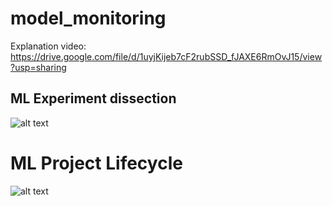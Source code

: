 # model_monitoring
Explanation video: https://drive.google.com/file/d/1uyjKijeb7cF2rubSSD_fJAXE6RmOvJ15/view?usp=sharing
## ML Experiment dissection
![alt text](https://user-images.githubusercontent.com/38239830/111079192-e5738b80-851e-11eb-843e-774f8939c2f9.jpg)

# ML Project Lifecycle
![alt text](https://user-images.githubusercontent.com/38239830/111079149-a7766780-851e-11eb-8588-52ac1fb994db.jpg)

